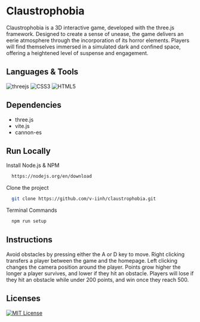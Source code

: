 # Claustrophobia

Claustrophobia is a 3D interactive game, developed with the three.js framework. Designed to create a sense of unease, the game delivers an eerie atmosphere through the incorporation of its horror elements. Players will find themselves immersed in a simulated dark and confined space, offering a heightened level of suspense and engagement.

## Languages & Tools

![threejs](https://img.shields.io/badge/three.js-000?style=for-the-badge&logo=three.js&logoColor=white)
![CSS3](https://img.shields.io/badge/css3-%231572B6.svg?style=for-the-badge&logo=css3&logoColor=white)
![HTML5](https://img.shields.io/badge/html5-%23E34F26.svg?style=for-the-badge&logo=html5&logoColor=white)

## Dependencies

- three.js
- vite.js
- cannon-es

## Run Locally

Install Node.js & NPM

```bash
  https://nodejs.org/en/download
```

Clone the project

```bash
  git clone https://github.com/v-iinh/claustrophobia.git
```

Terminal Commands

```bash
  npm run setup
```

## Instructions

Avoid obstacles by pressing either the A or D key to move. Right clicking transfers a player between the game and the homepage. Left clicking changes the camera position around the player. Points grow higher the longer a player survives, and lower if they hit an obstacle. Players will lose if they hit an obstacle while under 200 points, and win once they reach 500. 

## Licenses

[![MIT License](https://img.shields.io/badge/License-MIT-green.svg)](https://choosealicense.com/licenses/mit/)
